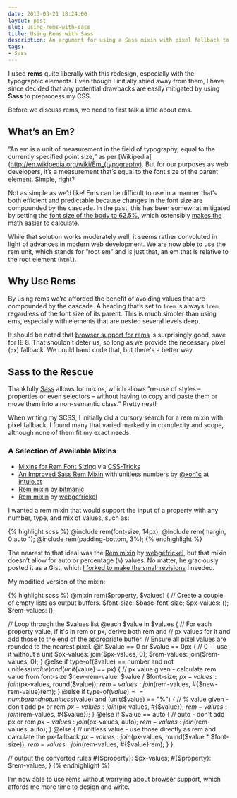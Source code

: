 ```yaml
---
date: 2013-03-21 18:24:00
layout: post
slug: using-rems-with-sass
title: Using Rems with Sass
description: An argument for using a Sass mixin with pixel fallback to easily implement rems.
tags:
- Sass
---
```


I used **rems** quite liberally with this redesign, especially with the typographic elements. Even though I initially shied away from them, I have since decided that any potential drawbacks are easily mitigated by using **Sass** to preprocess my CSS. 

Before we discuss rems, we need to first talk a little about ems.  

## What’s an Em?

”An em is a unit of measurement in the field of typography, equal to the currently specified point size,” as per [Wikipedia](http://en.wikipedia.org/wiki/Em_(typography). But for our purposes as web developers, it’s a measurement that’s equal to the font size of the parent element. Simple, right?

Not as simple as we’d like! Ems can be difficult to use in a manner that’s both efficient and predictable because changes in the font size are compounded by the cascade. In the past, this has been somewhat mitigated by setting the [font size of the body to 62.5%](http://clagnut.com/blog/348/), which ostensibly [makes the math easier](http://pxtoem.com/) to calculate. 

While that solution works moderately well, it seems rather convoluted in light of advances in modern web development. We are now able to use the rem unit, which stands for ”root em” and is just that, an em that is relative to the root element (`html`).

## Why Use Rems

By using rems we’re afforded the benefit of avoiding values that are compounded by the cascade. A heading that’s set to `1rem` is always `1rem`, regardless of the font size of its parent. This is much simpler than using ems, especially with elements that are nested several levels deep.

It should be noted that [browser support for rems](http://caniuse.com/#search=rem) is surprisingly good, save for IE 8. That shouldn’t deter us, so long as we provide the necessary pixel (`px`) fallback. We could hand code that, but there's a better way.

## Sass to the Rescue

Thankfully [Sass](http://sass-lang.com/) allows for mixins, which allows ”re-use of styles – properties or even selectors – without having to copy and paste them or move them into a non-semantic class.” Pretty neat!

When writing my SCSS, I initially did a cursory search for a rem mixin with pixel fallback. I found many that varied markedly in complexity and scope, although none of them fit my exact needs. 

### A Selection of Available Mixins

- [Mixins for Rem Font Sizing](http://css-tricks.com/snippets/css/less-mixin-for-rem-font-sizing/) via [CSS-Tricks](http://www.css-tricks.com/)
- [An Improved Sass Rem Mixin](http://intuio.at/en/blog/an-improved-sass-rem-mixin-for-unitless-numbers/) with unitless numbers by [@xon1c](http://twitter.com/xon1c) at [intuio.at](http://intuio.at/) 
- [Rem mixin](https://github.com/bitmanic/rem) by [bitmanic](https://github.com/bitmanic/)
- [Rem mixin](https://gist.github.com/webgefrickel/4530526) by [webgefrickel](https://github.com/webgefrickel)

I wanted a rem mixin that would support the input of a property with any number, type, and mix of values, such as:

{% highlight scss %}
@include rem(font-size, 14px);
@include rem(margin, 0 auto 1);
@include rem(padding-bottom, 3%);
{% endhighlight %}

The nearest to that ideal was the [Rem mixin](https://gist.github.com/webgefrickel/4530526) by [webgefrickel](https://github.com/webgefrickel), but that mixin doesn’t allow for auto or percentage (`%`) values. No matter, he graciously posted it as a Gist, which [I forked to make the small revisions](https://gist.github.com/davidensinger/5217667) I needed.

My modified version of the mixin:

{% highlight scss %}
@mixin rem($property, $values) {
  // Create a couple of empty lists as output buffers.
  $font-size: $base-font-size;
  $px-values: ();
  $rem-values: ();
 
  // Loop through the $values list
  @each $value in $values {
    // For each property value, if it's in rem or px, derive both rem and
    // px values for it and add those to the end of the appropriate buffer.
    // Ensure all pixel values are rounded to the nearest pixel.
    @if $value == 0 or $value == 0px {
      // 0 -- use it without a unit
      $px-values: join($px-values, 0);
      $rem-values: join($rem-values, 0);
    } @else if type-of($value) == number and not unitless($value) and (unit($value) == px) {
      // px value given - calculate rem value from font-size
      $new-rem-value: $value / $font-size;
      $px-values: join($px-values, round($value));
      $rem-values: join($rem-values, #{$new-rem-value}rem);
    } @else if type-of($value) == number and not unitless($value) and (unit($value) == "%") {
      // % value given - don't add px or rem
      $px-values: join($px-values, #{$value});
      $rem-values: join($rem-values, #{$value});
    } @else if $value == auto {
      // auto - don't add px or rem
      $px-values: join($px-values, auto);
      $rem-values: join($rem-values, auto);
    } @else {
      // unitless value - use those directly as rem and calculate the px-fallback
      $px-values: join($px-values, round($value * $font-size));
      $rem-values: join($rem-values, #{$value}rem);
    }
  }
 
  // output the converted rules
  #{$property}: $px-values;
  #{$property}: $rem-values;
}
{% endhighlight %}

I’m now able to use rems without worrying about browser support, which affords me more time to design and write.